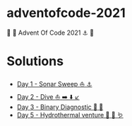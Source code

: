 # adventofcode-2021
:christmas_tree: :santa: Advent Of Code 2021 :anchor: :ship:

# Solutions

* [Day 1 - Sonar Sweep :boat: :anchor:](day1-sonar-sweep)
* [Day 2 - Dive :boat: :arrow_right: :arrow_down: :arrow_lower_left:](day2-dive)
* [Day 3 - Binary Diagnostic :whale: :shark:](day3-binary-diagnostic)
* [Day 5 - Hydrothermal venture :volcano: :ocean: :worm:](day5-hydrothermal-venture)